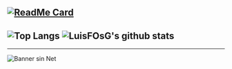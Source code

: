 [![ReadMe Card](https://github-readme-stats.vercel.app/api/pin/?username=LuisFOsG&repo=Cliente-GitHub-API&theme=react)](https://github.com/LuisFOsG/Cliente-GitHub-API)
---------------
![Top Langs](https://github-readme-stats.vercel.app/api/top-langs/?username=LuisFOsG&layout=compact&bg_color=547B7D&title_color=E0E6E6&text_color=AFF3F3)
![LuisFOsG's github stats](https://github-readme-stats.vercel.app/api?username=LuisFOsG&show_icons=true&theme=dark&show_owner=true)
---------------
---------------
![Banner sin Net](https://raw.githubusercontent.com/saadeghi/saadeghi/master/dino.gif "Sin Net")

<!--
**LuisFOsG/LuisFOsG** is a ✨ _special_ ✨ repository because its `README.md` (this file) appears on your GitHub profile.

Here are some ideas to get you started:

- 🔭 I’m currently working on ...
- 🌱 I’m currently learning ...
- 👯 I’m looking to collaborate on ...
- 🤔 I’m looking for help with ...
- 💬 Ask me about ...
- 📫 How to reach me: ...
- 😄 Pronouns: ...
- ⚡ Fun fact: ...
-->
